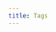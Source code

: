```yaml
---
title: Tags
---
```


<script setup lang="ts">
import Tag from "../../.vitepress/theme/views/Blog/tag.vue";
</script>

<Tag />
